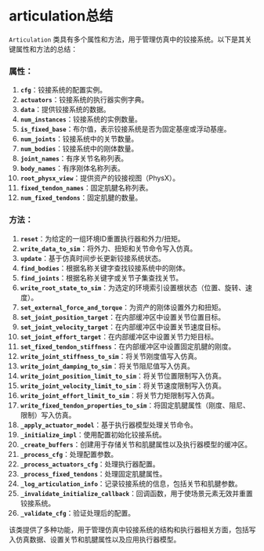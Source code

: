 
# articulation总结

`Articulation` 类具有多个属性和方法，用于管理仿真中的铰接系统。以下是其关键属性和方法的总结：

### 属性：

1. **`cfg`**：铰接系统的配置实例。
2. **`actuators`**：铰接系统的执行器实例字典。
3. **`data`**：提供铰接系统的数据。
4. **`num_instances`**：铰接系统的实例数量。
5. **`is_fixed_base`**：布尔值，表示铰接系统是否为固定基座或浮动基座。
6. **`num_joints`**：铰接系统中的关节数量。
7. **`num_bodies`**：铰接系统中的刚体数量。
8. **`joint_names`**：有序关节名称列表。
9. **`body_names`**：有序刚体名称列表。
10. **`root_physx_view`**：提供资产的铰接视图（PhysX）。
11. **`fixed_tendon_names`**：固定肌腱名称列表。
12. **`num_fixed_tendons`**：固定肌腱的数量。

### 方法：

1. **`reset`**：为给定的一组环境ID重置执行器和外力/扭矩。
2. **`write_data_to_sim`**：将外力、扭矩和关节命令写入仿真。
3. **`update`**：基于仿真时间步长更新铰接系统状态。
4. **`find_bodies`**：根据名称关键字查找铰接系统中的刚体。
5. **`find_joints`**：根据名称关键字或关节子集查找关节。
6. **`write_root_state_to_sim`**：为选定的环境索引设置根状态（位置、旋转、速度）。
7. **`set_external_force_and_torque`**：为资产的刚体设置外力和扭矩。
8. **`set_joint_position_target`**：在内部缓冲区中设置关节位置目标。
9. **`set_joint_velocity_target`**：在内部缓冲区中设置关节速度目标。
10. **`set_joint_effort_target`**：在内部缓冲区中设置关节力矩目标。
11. **`set_fixed_tendon_stiffness`**：在内部缓冲区中设置固定肌腱的刚度。
12. **`write_joint_stiffness_to_sim`**：将关节刚度值写入仿真。
13. **`write_joint_damping_to_sim`**：将关节阻尼值写入仿真。
14. **`write_joint_position_limit_to_sim`**：将关节位置限制写入仿真。
15. **`write_joint_velocity_limit_to_sim`**：将关节速度限制写入仿真。
16. **`write_joint_effort_limit_to_sim`**：将关节力矩限制写入仿真。
17. **`write_fixed_tendon_properties_to_sim`**：将固定肌腱属性（刚度、阻尼、限制）写入仿真。
18. **`_apply_actuator_model`**：基于执行器模型处理关节命令。
19. **`_initialize_impl`**：使用配置初始化铰接系统。
20. **`_create_buffers`**：创建用于存储关节和肌腱属性以及执行器模型的缓冲区。
21. **`_process_cfg`**：处理配置参数。
22. **`_process_actuators_cfg`**：处理执行器配置。
23. **`_process_fixed_tendons`**：处理固定肌腱属性。
24. **`_log_articulation_info`**：记录铰接系统的信息，包括关节和肌腱参数。
25. **`_invalidate_initialize_callback`**：回调函数，用于使场景元素无效并重置铰接系统。
26. **`_validate_cfg`**：验证处理后的配置。

该类提供了多种功能，用于管理仿真中铰接系统的结构和执行器相关方面，包括写入仿真数据、设置关节和肌腱属性以及应用执行器模型。